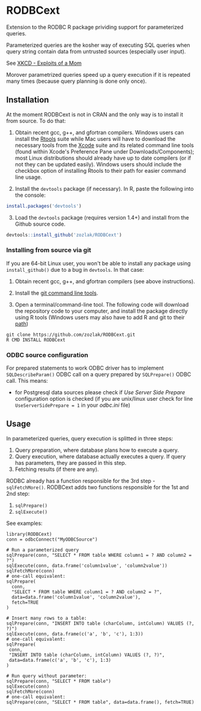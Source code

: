 # RODBCext

Extension to the RODBC R package prividing support for parameterized queries.

Parameterized queries are the kosher way of executing SQL queries when query string contain data from untrusted sources (especially user input).

See [XKCD - Exploits of a Mom](http://xkcd.com/327/)

Morover parametrized queries speed up a query execution if it is repeated many times (because query planning is done only once).

## Installation

At the moment RODBCext is not in CRAN and the only way is to install it from source.
To do that:

1) Obtain recent gcc, g++, and gfortran compilers. Windows users can install the
   [Rtools](http://cran.r-project.org/bin/windows/Rtools/) suite while Mac users will have to
   download the necessary tools from the [Xcode](https://itunes.apple.com/ca/app/xcode/id497799835?mt=12) suite and its
   related command line tools (found within Xcode's Preference Pane under Downloads/Components); most Linux
   distributions should already have up to date compilers (or if not they can be updated easily). 
   Windows users should include the checkbox option of installing Rtools to their path for 
   easier command line usage.

2) Install the `devtools` package (if necessary). In R, paste the following into the console:

```r
install.packages('devtools')
```

3) Load the `devtools` package (requires version 1.4+) and install from the Github source code.

```r
devtools::install_github('zozlak/RODBCext')
```

### Installing from source via git

If you are 64-bit Linux user, you won't be able to install any package using `install_github()` due to a bug in `devtools`.
In that case:

1) Obtain recent gcc, g++, and gfortran compilers (see above instructions).

2) Install the [git command line tools](http://git-scm.com/downloads).

3) Open a terminal/command-line tool. The following code will download the repository 
code to your computer, and install the package directly using R tools 
(Windows users may also have to add R and git to their 
[path](http://www.computerhope.com/issues/ch000549.htm))

```
git clone https://github.com/zozlak/RODBCext.git
R CMD INSTALL RODBCext
```

### ODBC source configuration

For prepared statements to work ODBC driver has to implement `SQLDescribeParam()` ODBC call on a query prepared by `SQLPrepare()` ODBC call. This means:

- for Postgresql data sources please check if *Use Server Side Prepare* configuration option is checked (if you are unix/linux user check for line `UseServerSidePrepare = 1` in your *odbc.ini* file)

## Usage

In parameterized queries, query execution is splitted in three steps:

1. Query preparation, where database plans how to execute a query.
2. Query execution, where database actually executes a query.
   If query has parameters, they are passed in this step.
3. Fetching results (if there are any).

RODBC already has a function responsible for the 3rd step - `sqlFetchMore()`.
RODBCext adds two functions responsible for the 1st and 2nd step:

1. `sqlPrepare()`
2. `sqlExecute()`

See examples:
```
library(RODBCext)
conn = odbcConnect("MyODBCSource")

# Run a parameterized query
sqlPrepare(conn, "SELECT * FROM table WHERE column1 = ? AND column2 = ?")
sqlExecute(conn, data.frame('column1value', 'column2value'))
sqlFetchMore(conn)
# one-call equivalent:
sqlPrepare(
  conn, 
  "SELECT * FROM table WHERE column1 = ? AND column2 = ?", 
  data=data.frame('column1value', 'column2value'), 
  fetch=TRUE
)

# Insert many rows to a table:
sqlPrepare(conn, "INSERT INTO table (charColumn, intColumn) VALUES (?, ?)")
sqlExecute(conn, data.frame(c('a', 'b', 'c'), 1:3))
# one-call equivalent:
sqlPrepare(
 conn, 
 "INSERT INTO table (charColumn, intColumn) VALUES (?, ?)", 
 data=data.frame(c('a', 'b', 'c'), 1:3)
)

# Run query without parameter:
sqlPrepare(conn, "SELECT * FROM table")
sqlExecute(conn)
sqlFetchMore(conn)
# one-call equivalent:
sqlPrepare(conn, "SELECT * FROM table", data=data.frame(), fetch=TRUE)

```